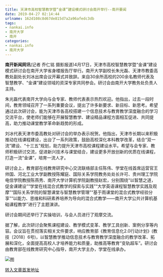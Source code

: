 ```yaml
---
title: 天津市高校智慧教学暨“金课”建设模式研讨会南开举行--南开要闻
date: 2019-04-27 02:14:44
urlname: 162d108c8d67de815d7a2a96afedc3db
tags: 
- nankai.info
- 南开大学
- 南开
categories:
- nankai.info
- 南开大学
---
```


**南开新闻网讯**(记者 乔仁铭 摄影报道)4月17日，天津市高校智慧教学暨“金课”建设模式研讨会在南开大学省身楼报告厅举行。南开大学副校长朱光磊、天津市教委高教处副处长刘冰出席会议开幕式并致辞。来自30余所高校的200余名教师代表及智慧教学、“金课”建设领域的资深专家共同参会。研讨会由南开大学教务处负责人主持。

朱光磊代表南开大学向与会专家、教师代表表示热烈欢迎。他指出，过去一段时间，教育领域召开了一系列重要会议，提出了许多新要求、新目标、新思考。希望通过此次研讨会，能为天津市各高校搭建一个信息技术与教育教学深度融合的学习交流平台，使老师们能够在开展智慧教学、建设精品课程方面相互促进、共同提高，助力推动课堂教学革命新趋势的形成。

刘冰代表天津市委高教处对研讨会的举办表示祝贺。他指出，天津市长期以来积极推动在线课程建设，出台了一系列政策，鼓励高校深化本科教学改革，结合“双一流”建设、“十三五”规划，助力提升天津市高校课程建设水平。希望与会专家、教师积极研讨交流，促进新兴技术与课堂结合，建设更多开放创新的优质在线课程，打造一流“金课”，培育一流人才。

研讨会上，教育部在线教育研究中心交流联络部主任陈伟、学堂在线首席运营官王帅国、河北工业大学副教授陈耀庭、国际关系学院教务处处长许可、贵州理工学院电信学院教授陈燕秀、南开大学计算机学院副教授赵宏，分别围绕“以智慧之道，促金课建设”“学堂在线混合式教学的探索与实践”“大学英语课程智慧教学实践及观摩”“国际关系学院的智慧课堂与智慧教学管理”“基于雨课堂的混合式教学经验分享”“以能力、思维和科研素养培养为导向的混合式教学——南开大学公共计算机基础课程教学”进行了主题演讲。

研讨会期间还举行了实操培训，与会人员进行了观摩交流。

据了解，此次研讨会聚焦课程建设、教学模式变革、教学工具创新、案例分享等内容。会议旨在贯彻落实相关文件要求，响应教育部《教育信息化2.0行动计划》(教技〔2018〕6号)，以智慧教学推动信息技术与教育教学深度融合的教学改革、拓展和深化，全面提高高校人才培养能力和质量，助推高等教育“变轨超车”。研讨会由教育部在线教育研究中心指导，南开大学主办，学堂在线承办。

![图](http://news.nankai.edu.cn/pic/0/00/34/97/349744_996360.jpg)

[转入文章首发地址](http://news.nankai.edu.cn/nkyw/system/2019/04/18/000445654.shtml)